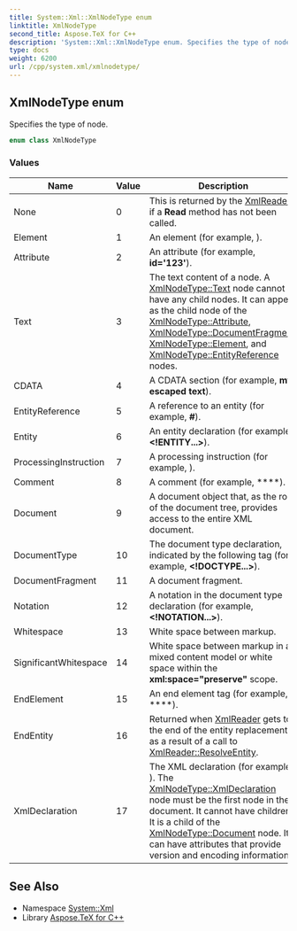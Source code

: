 ```yaml
---
title: System::Xml::XmlNodeType enum
linktitle: XmlNodeType
second_title: Aspose.TeX for C++
description: 'System::Xml::XmlNodeType enum. Specifies the type of node in C++.'
type: docs
weight: 6200
url: /cpp/system.xml/xmlnodetype/
---
```

## XmlNodeType enum


Specifies the type of node.

```cpp
enum class XmlNodeType
```

### Values

| Name | Value | Description |
| --- | --- | --- |
| None | 0 | This is returned by the [XmlReader](../xmlreader/) if a **Read** method has not been called. |
| Element | 1 | An element (for example, **<item>**). |
| Attribute | 2 | An attribute (for example, **id='123'**). |
| Text | 3 | The text content of a node. A [XmlNodeType::Text](./) node cannot have any child nodes. It can appear as the child node of the [XmlNodeType::Attribute](./), [XmlNodeType::DocumentFragment](./), [XmlNodeType::Element](./), and [XmlNodeType::EntityReference](./) nodes. |
| CDATA | 4 | A CDATA section (for example, **my escaped text**). |
| EntityReference | 5 | A reference to an entity (for example, **&num;**). |
| Entity | 6 | An entity declaration (for example, **<!ENTITY...>**). |
| ProcessingInstruction | 7 | A processing instruction (for example, **<?pi test?>**). |
| Comment | 8 | A comment (for example, ****). |
| Document | 9 | A document object that, as the root of the document tree, provides access to the entire XML document. |
| DocumentType | 10 | The document type declaration, indicated by the following tag (for example, **<!DOCTYPE...>**). |
| DocumentFragment | 11 | A document fragment. |
| Notation | 12 | A notation in the document type declaration (for example, **<!NOTATION...>**). |
| Whitespace | 13 | White space between markup. |
| SignificantWhitespace | 14 | White space between markup in a mixed content model or white space within the **xml:space="preserve"** scope. |
| EndElement | 15 | An end element tag (for example, ****). |
| EndEntity | 16 | Returned when [XmlReader](../xmlreader/) gets to the end of the entity replacement as a result of a call to [XmlReader::ResolveEntity](../xmlreader/resolveentity/). |
| XmlDeclaration | 17 | The XML declaration (for example, **<?xml version='1.0'?>**). The [XmlNodeType::XmlDeclaration](./) node must be the first node in the document. It cannot have children. It is a child of the [XmlNodeType::Document](./) node. It can have attributes that provide version and encoding information. |

## See Also

* Namespace [System::Xml](../)
* Library [Aspose.TeX for C++](../../)
